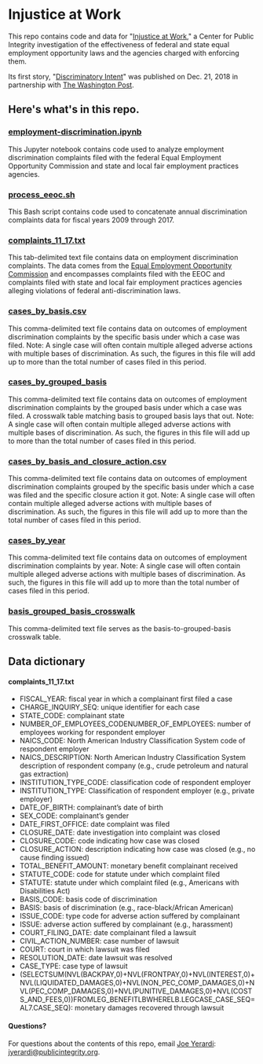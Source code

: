 # Injustice at Work

This repo contains code and data for "[Injustice at Work]()," a Center for Public Integrity investigation of the effectiveness of federal and state equal employment opportunity laws and the agencies charged with enforcing them.

Its first story, "[Discriminatory Intent]()" was published on Dec. 21, 2018 in partnership with [The Washington Post]().

## Here's what's in this repo.

### [employment-discrimination.ipynb](employment-discrimination.ipynb)
This Jupyter notebook contains code used to analyze employment discrimination complaints filed with the federal Equal Employment Opportunity Commission and state and local fair employment practices agencies.

### [process_eeoc.sh](process_eeoc.sh)
This Bash script contains code used to concatenate annual discrimination complaints data for fiscal years 2009 through 2017.

### [complaints_11_17.txt](data/complaints_11_17.txt)
This tab-delimited text file contains data on employment discrimination complaints. The data comes from the [Equal Employment Opportunity Commission](https://www.eeoc.gov/) and encompasses complaints filed with the EEOC and complaints filed with state and local fair employment practices agencies alleging violations of federal anti-discrimination laws.

### [cases_by_basis.csv](data/cases_by_basis.csv)
This comma-delimited text file contains data on outcomes of employment discrimination complaints by the specific basis under which a case was filed.
Note: A single case will often contain multiple alleged adverse actions with multiple bases of discrimination. As such, the figures in this file will add up to more than the total number of cases filed in this period.

### [cases_by_grouped_basis](data/cases_by_grouped_basis.csv)
This comma-delimited text file contains data on outcomes of employment discrimination complaints by the grouped basis under which a case was filed. A crosswalk table matching basis to grouped basis lays that out.
Note: A single case will often contain multiple alleged adverse actions with multiple bases of discrimination. As such, the figures in this file will add up to more than the total number of cases filed in this period.

### [cases_by_basis_and_closure_action.csv](data/cases_by_basis_and_closure_action.csv)
This comma-delimited text file contains data on outcomes of employment discrimination complaints grouped by the specific basis under which a case was filed and the specific closure action it got.
Note: A single case will often contain multiple alleged adverse actions with multiple bases of discrimination. As such, the figures in this file will add up to more than the total number of cases filed in this period.

### [cases_by_year](data/cases_by_year.csv)
This comma-delimited text file contains data on outcomes of employment discrimination complaints by year.
Note: A single case will often contain multiple alleged adverse actions with multiple bases of discrimination. As such, the figures in this file will add up to more than the total number of cases filed in this period.

### [basis_grouped_basis_crosswalk](data/basis_grouped_basis_crosswalk.csv)
This comma-delimited text file serves as the basis-to-grouped-basis crosswalk table.

## Data dictionary

#### complaints_11_17.txt
* FISCAL_YEAR: fiscal year in which a complainant first filed a case
* CHARGE_INQUIRY_SEQ: unique identifier for each case
* STATE_CODE: complainant state
* NUMBER_OF_EMPLOYEES_CODENUMBER_OF_EMPLOYEES: number of employees working for respondent employer
* NAICS_CODE: North American Industry Classification System code of respondent employer
* NAICS_DESCRIPTION: North American Industry Classification System description of respondent company (e.g., crude petroleum and natural gas extraction)
* INSTITUTION_TYPE_CODE: classification code of respondent employer
* INSTITUTION_TYPE: Classification of respondent employer (e.g., private employer)
* DATE_OF_BIRTH: complainant’s date of birth
* SEX_CODE: complainant’s gender
* DATE_FIRST_OFFICE: date complaint was filed
* CLOSURE_DATE: date investigation into complaint was closed
* CLOSURE_CODE: code indicating how case was closed
* CLOSURE_ACTION: description indicating how case was closed (e.g., no cause finding issued)
* TOTAL_BENEFIT_AMOUNT: monetary benefit complainant received
* STATUTE_CODE: code for statute under which complaint filed
* STATUTE: statute under which complaint filed (e.g., Americans with Disabilities Act)
* BASIS_CODE: basis code of discrimination
* BASIS: basis of discrimination (e.g., race-black/African American)
* ISSUE_CODE: type code for adverse action suffered by complainant
* ISSUE: adverse action suffered by complainant (e.g., harassment)
* COURT_FILING_DATE: date complainant filed a lawsuit
* CIVIL_ACTION_NUMBER: case number of lawsuit
* COURT: court in which lawsuit was filed
* RESOLUTION_DATE: date lawsuit was resolved
* CASE_TYPE: case type of lawsuit
* (SELECTSUM(NVL(BACKPAY,0)+NVL(FRONTPAY,0)+NVL(INTEREST,0)+NVL(LIQUIDATED_DAMAGES,0)+NVL(NON_PEC_COMP_DAMAGES,0)+NVL(PEC_COMP_DAMAGES,0)+NVL(PUNITIVE_DAMAGES,0)+NVL(COSTS_AND_FEES,0))FROMLEG_BENEFITLBWHERELB.LEGCASE_CASE_SEQ=AL7.CASE_SEQ): monetary damages recovered through lawsuit

#### Questions?
For questions about the contents of this repo, email [Joe Yerardi](https://publicintegrity.org/author/joe-yerardi/): jyerardi@publicintegrity.org.